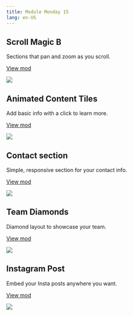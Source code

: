 ```yaml
---
title: Module Monday 15
lang: en-US
---
```


## Scroll Magic B

Sections that pan and zoom as you scroll.

<a class="btn btn-sm" href="https://anymod.com/mod/nbkdn?v=20">View mod</a>

<a href="https://anymod.com/mod/nbkdn?v=20">
  <img src="https://res.cloudinary.com/component/image/upload/v1538267842/scroll-magic_50_nzvmdg.gif"/>
</a>

## Animated Content Tiles

Add basic info with a click to learn more.

<a class="btn btn-sm" href="https://anymod.com/mod/kodkb?h1=50&h2=100&v=20">View mod</a>

<a href="https://anymod.com/mod/kodkb?h1=50&h2=100&v=20">
  <img src="https://res.cloudinary.com/component/image/upload/v1538267842/tiles_zfofc5.gif"/>
</a>

## Contact section

Simple, responsive section for your contact info.

<a class="btn btn-sm" href="https://anymod.com/mod/rbaaa?v=20">View mod</a>

<a href="https://anymod.com/mod/rbaaa?v=20">
  <img src="https://res.cloudinary.com/component/image/upload/v1538267841/contact_cw0c0b.png"/>
</a>

## Team Diamonds

Diamond layout to showcase your team.

<a class="btn btn-sm" href="https://anymod.com/mod/lmlbm?v=20">View mod</a>

<a href="https://anymod.com/mod/lmlbm?v=20">
  <img src="https://res.cloudinary.com/component/image/upload/v1538267842/team_50_vhl1an.gif"/>
</a>

## Instagram Post

Embed your Insta posts anywhere you want.

<a class="btn btn-sm" href="https://anymod.com/mod/orlmm?v=20">View mod</a>

<a href="https://anymod.com/mod/orlmm?v=20">
  <img src="https://res.cloudinary.com/component/image/upload/v1538267842/instagram_qtnj0p.png"/>
</a>
